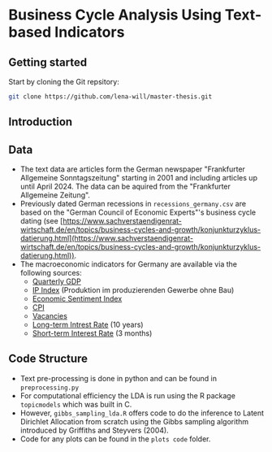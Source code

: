 # Business Cycle Analysis Using Text-based Indicators

## Getting started
Start by cloning the Git repsitory: 
```sh
git clone https://github.com/lena-will/master-thesis.git
```

## Introduction

## Data
+ The text data are articles form the German newspaper "Frankfurter Allgemeine Sonntagszeitung" starting in 2001 and including articles up until April 2024. The data can be aquired from the "Frankfurter Allgemeine Zeitung".
+ Previously dated German recessions in ```recessions_germany.csv``` are based on the "German Council of Economic Experts"'s business cycle dating (see [https://www.sachverstaendigenrat-wirtschaft.de/en/topics/business-cycles-and-growth/konjunkturzyklus-datierung.html](https://www.sachverstaendigenrat-wirtschaft.de/en/topics/business-cycles-and-growth/konjunkturzyklus-datierung.html)).
+ The macroeconomic indicators for Germany are available via the following sources:
  + [Quarterly GDP](https://www-genesis.destatis.de/genesis//online?operation=table&code=81000-0002&bypass=true&levelindex=1&levelid=1685634675885#abreadcrumb)
  + [IP Index](https://www-genesis.destatis.de/genesis//online?operation=table&code=42153-0001&bypass=true&levelindex=0&levelid=1685634299865#abreadcrumb)        (Produktion im produzierenden Gewerbe ohne Bau)
  + [Economic Sentiment Index](https://economy-finance.ec.europa.eu/economic-forecast-and-surveys/business-and-consumer-surveys/download-business-and-consumer-survey-data/time-series_en)
  + [CPI](https://www-genesis.destatis.de/genesis//online?operation=table&code=61111-0002&bypass=true&levelindex=0&levelid=1723382986798#abreadcrumb)
  + [Vacancies](https://statistik.arbeitsagentur.de/SiteGlobals/Forms/Suche/Einzelheftsuche_Formular.html?nn=1459928&topic_f=zr-stea-1950)
  + [Long-term Intrest Rate](https://fred.stlouisfed.org/graph/?id=IRLTLT01DEM156N,#0) (10 years)
  + [Short-term Interest Rate](https://data.ecb.europa.eu/data/datasets/MIR/MIR.M.DE.B.L23.D.R.A.2250.EUR.N) (3 months)

## Code Structure
+ Text pre-processing is done in python and can be found in ```preprocessing.py```
+ For computational efficiency the LDA is run using the R package ```topicmodels``` which was built in C.
+ However, ```gibbs_sampling_lda.R``` offers code to do the inference to Latent Dirichlet Allocation from scratch using the Gibbs sampling algorithm introduced by Griffiths and Steyvers (2004).
+ Code for any plots can be found in the ```plots code``` folder. 
